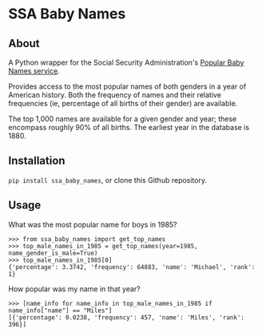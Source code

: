 SSA Baby Names
==============

About
-----
A Python wrapper for the Social Security Administration's [Popular Baby Names service](http://www.ssa.gov/OACT/babynames/).

Provides access to the most popular names of both genders in a year of American history. Both the frequency of names and their relative frequencies (ie, percentage of all births of their gender) are available.

The top 1,000 names are available for a given gender and year; these encompass roughly 90% of all births. The earliest year in the database is 1880.

Installation
------------
`pip install ssa_baby_names`, or clone this Github repository.

Usage
-----
What was the most popular name for boys in 1985?

```
>>> from ssa_baby_names import get_top_names
>>> top_male_names_in_1985 = get_top_names(year=1985, name_gender_is_male=True)
>>> top_male_names_in_1985[0]
{'percentage': 3.3742, 'frequency': 64883, 'name': 'Michael', 'rank': 1}
```


How popular was my name in that year?

```
>>> [name_info for name_info in top_male_names_in_1985 if name_info["name"] == "Miles"]
[{'percentage': 0.0238, 'frequency': 457, 'name': 'Miles', 'rank': 396}]
```
